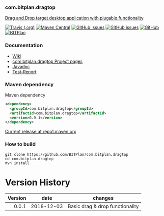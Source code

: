 ### com.bitplan.dragtop
[Drag and Drop target desktop application with plugable functionality](http://wiki.bitplan.com/index.php/dragtop) 

[![Travis (.org)](https://img.shields.io/travis/BITPlan/com.bitplan.dragtop.svg)](https://travis-ci.org/BITPlan/com.bitplan.dragtop)
[![Maven Central](https://img.shields.io/maven-central/v/com.bitplan.dragtop/com.bitplan.dragtop.svg)](https://search.maven.org/artifact/com.bitplan.dragtop/com.bitplan.dragtop/0.0.1/jar)
[![GitHub issues](https://img.shields.io/github/issues/BITPlan/com.bitplan.dragtop.svg)](https://github.com/BITPlan/com.bitplan.dragtop/issues)
[![GitHub issues](https://img.shields.io/github/issues-closed/BITPlan/com.bitplan.dragtop.svg)](https://github.com/BITPlan/com.bitplan.dragtop/issues/?q=is%3Aissue+is%3Aclosed)
[![GitHub](https://img.shields.io/github/license/BITPlan/com.bitplan.dragtop.svg)](https://www.apache.org/licenses/LICENSE-2.0)
[![BITPlan](http://wiki.bitplan.com/images/wiki/thumb/3/38/BITPlanLogoFontLessTransparent.png/198px-BITPlanLogoFontLessTransparent.png)](http://www.bitplan.com)

### Documentation
* [Wiki](http://wiki.bitplan.com/index.php/dragtop)
* [com.bitplan.dragtop Project pages](https://BITPlan.github.io/com.bitplan.dragtop)
* [Javadoc](https://BITPlan.github.io/com.bitplan.dragtop/apidocs/index.html)
* [Test-Report](https://BITPlan.github.io/com.bitplan.dragtop/surefire-report.html)
### Maven dependency

Maven dependency
```xml
<dependency>
  <groupId>com.bitplan.dragtop</groupId>
  <artifactId>com.bitplan.dragtop</artifactId>
  <version>0.0.1</version>
</dependency>
```

[Current release at repo1.maven.org](http://repo1.maven.org/maven2/com/bitplan/dragtop/com.bitplan.dragtop/0.0.1/)

### How to build
```
git clone https://github.com/BITPlan/com.bitplan.dragtop
cd com.bitplan.dragtop
mvn install
```
# Version History
| Version | date       |  changes 
| ------: | ---------- | ------------------------
|   0.0.1 | 2018-12-03 | Basic drag & drop functionality